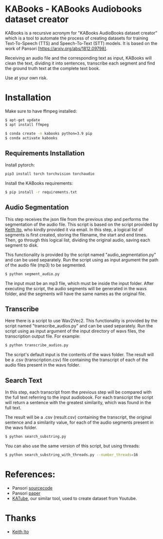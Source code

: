 # KABooks - KABooks Audiobooks dataset creator

KABooks is a recursive acronym for "KABooks AudioBooks dataset creator" which is a tool to automate the process of creating datasets for training Text-To-Speech (TTS) and Speech-To-Text (STT) models. It is based on the work of Pansori [https://arxiv.org/abs/1812.09798]. 

Receiving an audio file and the corresponding text as input, KABooks will clean the text, dividing it into sentences, transcribe each segment and find the ground truth text at the complete text book.

Use at your own risk.

# Installation

Make sure to have ffmpeg installed:
```sh
$ apt-get update
$ apt install ffmpeg
```

```sh
$ conda create -n kabooks python=3.9 pip
$ conda activate kabooks
```


## Requirements Installation

Install pytorch:

```sh
pip3 install torch torchvision torchaudio
```

Install the KABooks requirements:

```sh
$ pip install -r requirements.txt
```

## Audio Segmentation

This step receives the json file from the previous step and performs the segmentation of the audio file. This script is based on the script provided by [Keith Ito](https://keithito.com), who kindly provided it via email. In this step, a logical list of segments is first created, storing the filename, the start and end times. Then, go through this logical list, dividing the original audio, saving each segment to disk. 

This functionality is provided by the script named "audio_segmentation.py" and can be used separately. Run the script using as input argument the path of the audio file (mp3) to be segmented.

```sh
$ python segment_audio.py 
```

The input must be an mp3 file, which must be inside the input folder. After executing the script, the audio segments will be generated in the wavs folder, and the segments will have the same names as the original file.


## Transcribe

Here there is a script to use Wav2Vec2. This functionality is provided by the script named "transcribe_audios.py" and can be used separately. Run the script using as input argument of the input directory of wavs files, the transcription output file. For example:

```sh
$ python transcribe_audios.py
```

The script's default input is the contents of the wavs folder. The result will be a .csv (transcription.csv) file containing the transcript of each of the audio files present in the wavs folder.

## Search Text

In this step, each transcript from the previous step will be compared with the full text referring to the input audiobook. For each transcript the script will return a sentence with the greatest similarity, which was found in the full text. 

The result will be a .csv (result.csv) containing the transcript, the original sentence and a similarity value, for each of the audio segments present in the wavs folder.

```sh
$ python search_substring.py
```

You can also use the same version of this script, but using threads:

```sh
$ python search_substring_with_threads.py --number_threads=16
```

# References:

- Pansori [sourcecode](https://github.com/yc9701/pansori)
- Pansori [paper](https://arxiv.org/abs/1812.09798)
- [KATube](https://github.com/freds0/katube), our similar tool, used to create dataset from Youtube.

# Thanks

- [Keith Ito](https://keithito.com)
